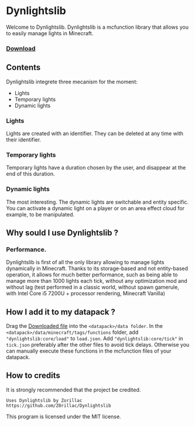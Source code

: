 # Dynlightslib
Welcome to Dynlightslib.
Dynlightslib is a mcfunction library that allows you to easily manage lights in Minecraft.
### [Download](https://github.com/Z0rillac/Dynlightslib/archive/refs/heads/main.zip)

## Contents
Dynlightslib integrete three mecanism for the moment:
 - Lights
 - Temporary lights
 - Dynamic lights
### Lights
Lights are created with an identifier. They can be deleted at any time with their identifier.
### Temporary lights
Temporary lights have a duration chosen by the user, and disappear at the end of this duration.
### Dynamic lights
The most interesting. The dynamic lights are switchable and entity specific. You can activate a dynamic light on a player or on an area effect cloud for example, to be manipulated.

## Why sould I use Dynlightslib ?
### Performance.
Dynlightslib is first of all the only library allowing to manage lights dynamically in Minecraft. Thanks to its storage-based and not entity-based operation, it allows for much better performance, such as being able to manage more than 1000 lights each tick, without any optimization mod and without lag (test performed in a classic world, without spawn gamerule, with Intel Core i5 7200U + processor rendering, Minecraft Vanilla)

## How I add it to my datapack ?
Drag the [Downloaded file](https://www.dropbox.com/sh/gtxvlt4zthalpns/AAB9bvpTsI4rCz3lyHEuO0X6a?dl=1) into the `<datapack>/data folder`.
In the `<datapack>/data/minecraft/tags/functions` folder, add `"dynlightslib:core/load"` to `load.json`. Add `"dynlightslib:core/tick"` in `tick.json` preferably after the other files to avoid tick delays. Otherwise you can manually execute these functions in the mcfunction files of your datapack.

## How to credits
It is strongly recommended that the project be credited.
```
Uses Dynlightslib by Zorillac
https://github.com/Z0rillac/Dynlightslib
```
This program is licensed under the MIT license.
